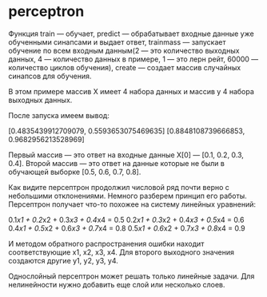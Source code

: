 # perceptron

Функция train — обучает, predict — обрабатывает входные данные уже обученными синапсами и выдает ответ, trainmass — запускает обучение по всем входным данным(2 — это количество выходных данных, 4 — количество данных в примере, 1 — это лерн рейт, 60000 — количество циклов обучения), create — создает массив случайных синапсов для обучения.

В этом примере массив X имеет 4 набора данных и массив y 4 набора выходных данных.

После запуска имеем вывод:

[0.4835439912709079, 0.5593653075469635]
[0.8848108739666853, 0.9682956213528969]

Первый массив — это ответ на входные данные X[0] — [0.1, 0.2, 0.3, 0.4].
Второй массив — это ответ на данные которые не были в обучающей выборке [0.5, 0.6, 0.7, 0.8].

Как видите персептрон продолжил числовой ряд почти верно с небольшими отклонениями.
Немного разберем принцип его работы. Персептрон получает что-то похожее на систему линейных уравнений:

0.1*x1 + 0.2*x2 + 0.3*x3 + 0.4*x4 = 0.5
0.2*x1 + 0.3*x2 + 0.4*x3 + 0.5*x4 = 0.6
0.4*x1 + 0.5*x2 + 0.6*x3 + 0.7*x4 = 0.8
0.5*x1 + 0.6*x2 + 0.7*x3 + 0.8*x4 = 0.9

И методом обратного распространения ошибки находит соответствующие x1, x2, x3, x4.
Для второго выходного значения создаются другие y1, y2, y3, y4.

Однослойный персептрон может решать только линейные задачи. Для нелинейности нужно добавить еще слой или несколько слоев.
